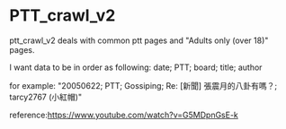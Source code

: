 # PTT_crawl_v2
ptt_crawl_v2 deals with common ptt pages and "Adults only (over 18)" pages.


I want data to be in order as following:
date; PTT; board; title; author

for example:
"20050622; PTT; Gossiping; Re: [新聞] 張震月的八卦有嗎？; tarcy2767 (小紅帽)"

reference:https://www.youtube.com/watch?v=G5MDpnGsE-k
